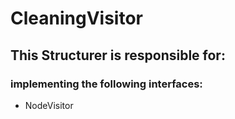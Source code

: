 # CleaningVisitor
## This Structurer is responsible for:
### implementing the following interfaces:
* NodeVisitor
